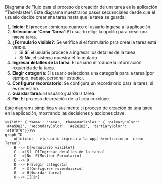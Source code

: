 Diagrama de Flujo para el proceso de creación de una tarea en la aplicación "TaskMaster". Este diagrama muestra los pasos secuenciales desde que el usuario decide crear una tarea hasta que la tarea se guarda:

1. **Inicio**: El proceso comienza cuando el usuario ingresa a la aplicación.
2. **Seleccionar 'Crear Tarea'**: El usuario elige la opción para crear una nueva tarea.
3. **¿Formulario visible?**: Se verifica si el formulario para crear la tarea está visible.
    - Si **Sí**, el usuario procede a ingresar los detalles de la tarea.
    - Si **No**, el sistema muestra el formulario.
4. **Ingresar detalles de la tarea**: El usuario introduce la información requerida de la tarea.
5. **Elegir categoría**: El usuario selecciona una categoría para la tarea (por ejemplo, trabajo, personal, estudio).
6. **Configurar recordatorio**: Se configura un recordatorio para la tarea, si es necesario.
7. **Guardar tarea**: El usuario guarda la tarea.
8. **Fin**: El proceso de creación de la tarea concluye.

Este diagrama simplifica visualmente el proceso de creación de una tarea en la aplicación, mostrando las decisiones y acciones clave.

```mermaid
%%{init: {'theme': 'base', 'themeVariables': { 'primaryColor': '#4a90e2', 'secondaryColor': '#e2e2e2', 'tertiaryColor': '#f0f0f0'}}}%%
graph TD
    A[Inicio] -->|Usuario ingresa a la App| B(Seleccionar 'Crear Tarea')
    B --> C{Formulario visible?}
    C -->|Sí| D[Ingresar detalles de la tarea]
    C -->|No| E[Mostrar Formulario]
    E --> D
    D --> F[Elegir categoría]
    F --> G[Configurar recordatorio]
    G --> H[Guardar tarea]
    H --> I[Fin]

```

